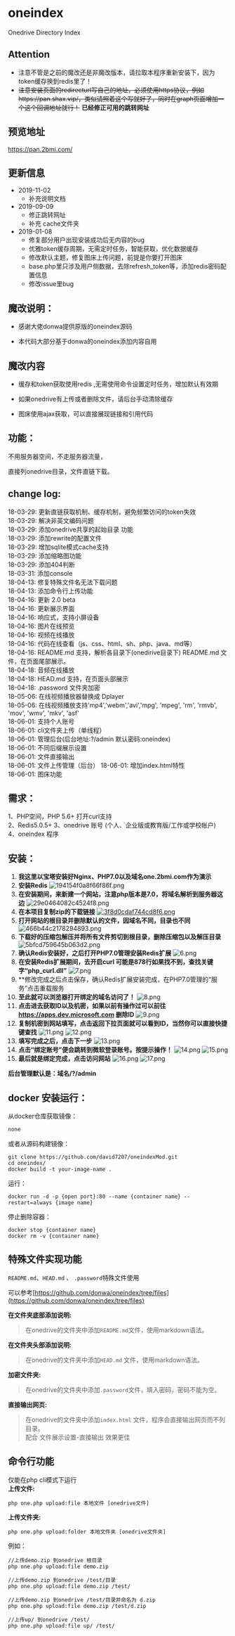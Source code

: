 # oneindex
Onedrive Directory Index

## Attention
 - 注意不管是之前的魔改还是非魔改版本，请拉取本程序重新安装下，因为token缓存换到redis里了！
 - ~~注意安装页面的redirecturl写自己的地址，必须使用https协议，例如https://pan.shax.vip/，类似请照着这个写就好了，同时在graph页面增加一个这个回调地址就行！~~ **已经修正可用的跳转网址**

## 预览地址
https://pan.2bmi.com/

## 更新信息
- 2019-11-02
  - 补充说明文档
- 2019-09-09
  - 修正跳转网址
  - 补充 cache文件夹
- 2019-01-08
  - 修复部分用户出现安装成功后无内容的bug
  - 优雅token缓存周期，无需定时任务，智能获取，优化数据缓存
  - 修改默认主题，修复图床上传问题，前提是你要打开图床
  - base.php里只涉及用户侧数据，去除refresh_token等，添加redis密码配置信息
  - 修改issue里bug

## 魔改说明：
- 感谢大佬donwa提供原版的oneindex源码

- 本代码大部分基于donwa的oneindex添加内容自用

## 魔改内容
- 缓存和token获取使用redis ,无需使用命令设置定时任务，增加默认有效期  

- 如果onedrive有上传或者删除文件，请后台手动清除缓存

- 图床使用ajax获取，可以直接展现链接和引用代码

## 功能：
不用服务器空间，不走服务器流量，  

直接列onedrive目录，文件直链下载。  

## change log:  
18-03-29: 更新直链获取机制、缓存机制，避免频繁访问的token失效  
18-03-29: 解决非英文编码问题  
18-03-29: 添加onedrive共享的起始目录 功能  
18-03-29: 添加rewrite的配置文件  
18-03-29: 增加sqlite模式cache支持  
18-03-29: 添加缩略图功能  
18-03-29: 添加404判断  
18-03-31: 添加console  
18-04-13: 修复特殊文件名无法下载问题  
18-04-13: 添加命令行上传功能  
18-04-16: 更新 2.0 beta  
18-04-16: 更新展示界面  
18-04-16: 响应式，支持小屏设备  
18-04-16: 图片在线预览  
18-04-16: 视频在线播放  
18-04-16: 代码在线查看（js、css、html、sh、php、java、md等）  
18-04-16: README.md 支持，解析各目录下(onedirive目录下) README.md 文件，在页面尾部展示。  
18-04-18: 音频在线播放  
18-04-18: HEAD.md 支持，在页面头部展示   
18-04-18: .password 文件夹加密  
18-05-06: 在线视频播放器替换成 Dplayer  
18-05-06: 在线视频播放支持'mp4','webm','avi','mpg', 'mpeg', 'rm', 'rmvb', 'mov', 'wmv', 'mkv', 'asf'  
18-06-01: 支持个人账号  
18-06-01: cli文件夹上传（单线程）  
18-06-01: 管理后台(后台地址:?/admin 默认密码:oneindex)  
18-06-01: 不同后缀展示设置  
18-06-01: 文件直接输出  
18-06-01: 文件上传管理（后台） 
18-06-01: 增加index.html特性   
18-06-01: 图床功能   

## 需求：
1、PHP空间，PHP 5.6+ 打开curl支持  
2、Redis5.0.5+
3、onedrive 账号 (个人、企业版或教育版/工作或学校帐户)  
4、oneindex 程序

## 安装：
1. **我这里以宝塔安装好Nginx、PHP7.0以及域名one.2bmi.com作为演示**
2. **安装Redis**
![194154f0a8f66f86f.png](https://www.z4a.net/images/2019/11/02/194154f0a8f66f86f.png)
3. **在安装期间，来新建一个网站，注意php版本是7.0，将域名解析到服务器这边**
![29e0464082c4524f8.png](https://www.z4a.net/images/2019/11/02/29e0464082c4524f8.png)
4. **在本项目复制zip的下载链接**
[![3f8d0cdaf744cd8f6.png](https://www.z4a.net/images/2019/11/02/3f8d0cdaf744cd8f6.png)](https://www.z4a.net/image/UpoCcw)
5. **打开网站的根目录并删除默认的文件，因域名不同，目录也不同**
![466b44c2178294893.png](https://www.z4a.net/images/2019/11/02/466b44c2178294893.png)
6. **下载好的压缩包解压并将所有文件剪切到根目录，删除压缩包以及解压目录**
![5bfcd759645b063d2.png](https://www.z4a.net/images/2019/11/02/5bfcd759645b063d2.png)
7. **确认Redis安装好，之后打开PHP7.0管理安装Redis扩展**
![6.png](https://www.z4a.net/images/2019/11/02/6.png)
8. **在安装Redis扩展期间，去开启curl 可能是878行如果找不到，查找关键字“php_curl.dll”**
![7.png](https://www.z4a.net/images/2019/11/02/7.png)
9. **修改完成之后点击保存，确认Redis扩展安装完成，在PHP7.0管理的“服务”点击重载服务
10. **至此就可以浏览器打开绑定的域名访问了！**
![8.png](https://www.z4a.net/images/2019/11/02/8.png)
11. **点击进去获取ID以及机密，如果以前有操作过可以前往 https://apps.dev.microsoft.com 删除ID**
![9.png](https://www.z4a.net/images/2019/11/02/9.png)
12. **复制机密到网站填写，点击返回下拉页面就可以看到ID，当然你可以直接快捷键查找**
![11.png](https://www.z4a.net/images/2019/11/02/11.png)
![12.png](https://www.z4a.net/images/2019/11/02/12.png)
13. **填写完成之后，点击下一步**
![13.png](https://www.z4a.net/images/2019/11/02/13.png)
14. **点击“绑定账号”便会跳转到微软登录账号。按提示操作！**
![14.png](https://www.z4a.net/images/2019/11/02/14.png)
![15.png](https://www.z4a.net/images/2019/11/02/15.png)
15. **最后就是绑定完成，点击访问网站**
![16.png](https://www.z4a.net/images/2019/11/02/16.png)
![17.png](https://www.z4a.net/images/2019/11/02/17.png)

**后台管理默认是：域名/?/admin**

## docker 安装运行：

从docker仓库获取镜像：
```sh
none
```

或者从源码构建镜像：

```shell
git clone https://github.com/david7207/oneindexMod.git
cd oneindex/
docker build -t your-image-name .
```

运行：

```shell
docker run -d -p {open port}:80 --name {container name} --restart=always {image name}
```

停止删除容器：

```shell
docker stop {container name}
docker rm -v {container name}
```

## 特殊文件实现功能  
` README.md `、`HEAD.md` 、 `.password`特殊文件使用  

可以参考[https://github.com/donwa/oneindex/tree/files](https://github.com/donwa/oneindex/tree/files)  

**在文件夹底部添加说明:**  
>在onedrive的文件夹中添加` README.md `文件，使用markdown语法。  

**在文件夹头部添加说明:**  
>在onedrive的文件夹中添加`HEAD.md` 文件，使用markdown语法。  

**加密文件夹:**  
>在onedrive的文件夹中添加`.password`文件，填入密码，密码不能为空。  

**直接输出网页:**  
>在onedrive的文件夹中添加`index.html` 文件，程序会直接输出网页而不列目录。  
>配合 文件展示设置-直接输出 效果更佳  

## 命令行功能  
仅能在php cli模式下运行  
**上传文件:**  
```
php one.php upload:file 本地文件 [onedrive文件]
```


**上传文件夹:**  
```
php one.php upload:folder 本地文件夹 [onedrive文件夹]
```

例如：  
```
//上传demo.zip 到onedrive 根目录  
php one.php upload:file demo.zip  

//上传demo.zip 到onedrive /test/目录  
php one.php upload:file demo.zip /test/  

//上传demo.zip 到onedrive /test/目录并命名为 d.zip  
php one.php upload:file demo.zip /test/d.zip  

//上传up/ 到onedrive /test/  
php one.php upload:file up/ /test/
```
